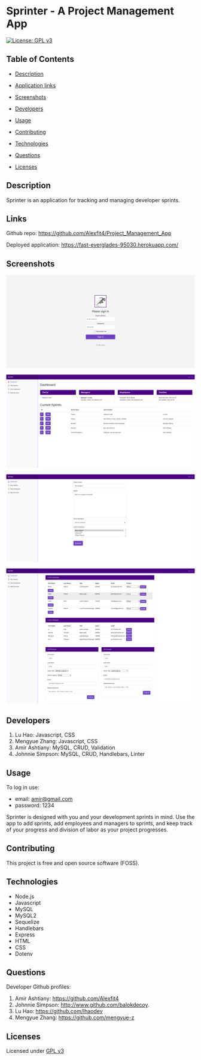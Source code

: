 # Sprinter - A Project Management App

  [![License: GPL v3](https://img.shields.io/badge/License-GPLv3-blue.svg)](https://www.gnu.org/licenses/gpl-3.0)

  ## Table of Contents

  - [Description](#description)

  - [Application links](#links)

  - [Screenshots](#screenshots)

  - [Developers](#developers)

  - [Usage](#usage)

  - [Contributing](#contributing)

  - [Technologies](#technologies)

  - [Questions](#questions)

  - [Licenses](#licenses)

  ## Description

  Sprinter is an application for tracking and managing developer sprints. 

  ## Links

  Github repo: https://github.com/Alexfit4/Project_Management_App 

  Deployed application: https://fast-everglades-95030.herokuapp.com/ 

  ## Screenshots

  ![login](./screenshots/login.png)

  ![dashboard](./screenshots/dashboard.png)

  ![project](./screenshots/project.png)

  ![employee](./screenshots/employee.png)

  ## Developers

  1. Lu Hao: Javascript, CSS
  2. Mengyue Zhang: Javascript, CSS
  3. Amir Ashtiany: MySQL, CRUD, Validation
  4. Johnnie Simpson: MySQL, CRUD, Handlebars, Linter

  ## Usage
  
  To log in use:
  - email: amir@gmail.com
  - password: 1234

  Sprinter is designed with you and your development sprints in mind. Use the app to add sprints, add employees and managers to sprints, and keep track of your progress and division of labor as your project progresses. 

  ## Contributing

  This project is free and open source software (FOSS).

  ## Technologies

  - Node.js
  - Javascript
  - MySQL
  - MySQL2
  - Sequelize
  - Handlebars
  - Express
  - HTML
  - CSS
  - Dotenv

  ## Questions

  Developer Github profiles:
  1. Amir Ashtiany: https://github.com/Alexfit4 
  2. Johnnie Simpson: http://www.github.com/balokdecoy.
  3. Lu Hao: https://github.com/lhaodev 
  4. Mengyue Zhang: https://github.com/mengyue-z 

  ## Licenses
 Licensed under [GPL v3](https://www.gnu.org/licenses/gpl-3.0)
